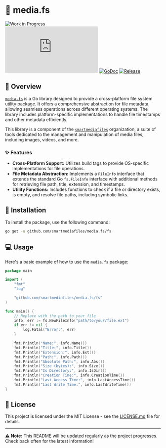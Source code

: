 # 📁 media.fs

![Work in Progress](https://img.shields.io/badge/Status-Work%20in%20Progress-yellow)  
[![Go Report Card](https://goreportcard.com/badge/github.com/smartmediafiles/media.fs)](https://goreportcard.com/report/github.com/smartmediafiles/media.fs)
[![GoDoc](https://pkg.go.dev/badge/github.com/smartmediafiles/media.fs/fs)](https://pkg.go.dev/github.com/smartmediafiles/media.fs/fs)
[![Release](https://img.shields.io/github/release/smartmediafiles/media.fs.svg?style=flat)](https://github.com/smartmediafiles/media.fs/releases)


## 📝 Overview

[`media.fs`](https://github.com/SmartMediaFiles/media.fs) is a Go library designed to provide a cross-platform file system utility package. It offers a comprehensive abstraction for file metadata, allowing seamless operations across different operating systems. The library includes platform-specific implementations to handle file timestamps and other metadata efficiently.

This library is a component of the [`smartmediafiles`](https://github.com/SmartMediaFiles) organization, a suite of tools dedicated to the management and manipulation of media files, including images, videos, and more.

### ✨ Features

- **Cross-Platform Support:** Utilizes build tags to provide OS-specific implementations for file operations.
- **File Metadata Abstraction:** Implements a `FileInfo` interface that extends the standard Go `fs.FileInfo` interface with additional methods for retrieving file path, title, extension, and timestamps.
- **Utility Functions:** Includes functions to check if a file or directory exists, is empty, and resolve file paths, including symbolic links.


## 🚀 Installation

To install the package, use the following command:

```bash
go get -u github.com/smartmediafiles/media.fs/fs
```

## 💻 Usage

Here's a basic example of how to use the `media.fs` package:

```go
package main

import (
	"fmt"
	"log"

	"github.com/smartmediafiles/media.fs/fs"
)

func main() {
	// Replace with the path to your file
	info, err := fs.NewFileInfo("path/to/your/file.ext")
	if err != nil {
		log.Fatal("Error:", err)
	}

	fmt.Println("Name:", info.Name())
	fmt.Println("Title:", info.Title())
	fmt.Println("Extension:", info.Ext())
	fmt.Println("Path:", info.Path())
	fmt.Println("Absolute Path:", info.Abs())
	fmt.Println("Size (bytes):", info.Size())
	fmt.Println("Is Directory:", info.IsDir())
	fmt.Println("Creation Time:", info.CreationTime())
	fmt.Println("Last Access Time:", info.LastAccessTime())
	fmt.Println("Last Write Time:", info.LastWriteTime())
}
```

## 📜 License

This project is licensed under the MIT License - see the [LICENSE.md](LICENSE.md) file for details.

---

⚠️ **Note:** This README will be updated regularly as the project progresses. Check back often for the latest information!
